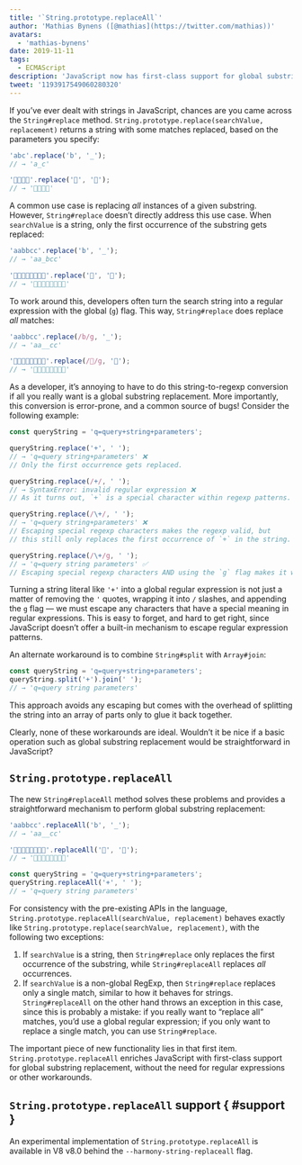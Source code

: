 ```yaml
---
title: '`String.prototype.replaceAll`'
author: 'Mathias Bynens ([@mathias](https://twitter.com/mathias))'
avatars:
  - 'mathias-bynens'
date: 2019-11-11
tags:
  - ECMAScript
description: 'JavaScript now has first-class support for global substring replacement through the new `String.prototype.replaceAll` API.'
tweet: '1193917549060280320'
---
```

If you’ve ever dealt with strings in JavaScript, chances are you came across the `String#replace` method. `String.prototype.replace(searchValue, replacement)` returns a string with some matches replaced, based on the parameters you specify:

```js
'abc'.replace('b', '_');
// → 'a_c'

'🍏🍋🍊🍓'.replace('🍏', '🥭');
// → '🥭🍋🍊🍓'
```

A common use case is replacing _all_ instances of a given substring. However, `String#replace` doesn’t directly address this use case. When `searchValue` is a string, only the first occurrence of the substring gets replaced:

```js
'aabbcc'.replace('b', '_');
// → 'aa_bcc'

'🍏🍏🍋🍋🍊🍊🍓🍓'.replace('🍏', '🥭');
// → '🥭🍏🍋🍋🍊🍊🍓🍓'
```

To work around this, developers often turn the search string into a regular expression with the global (`g`) flag. This way, `String#replace` does replace _all_ matches:

```js
'aabbcc'.replace(/b/g, '_');
// → 'aa__cc'

'🍏🍏🍋🍋🍊🍊🍓🍓'.replace(/🍏/g, '🥭');
// → '🥭🥭🍋🍋🍊🍊🍓🍓'
```

As a developer, it’s annoying to have to do this string-to-regexp conversion if all you really want is a global substring replacement. More importantly, this conversion is error-prone, and a common source of bugs! Consider the following example:

```js
const queryString = 'q=query+string+parameters';

queryString.replace('+', ' ');
// → 'q=query string+parameters' ❌
// Only the first occurrence gets replaced.

queryString.replace(/+/, ' ');
// → SyntaxError: invalid regular expression ❌
// As it turns out, `+` is a special character within regexp patterns.

queryString.replace(/\+/, ' ');
// → 'q=query string+parameters' ❌
// Escaping special regexp characters makes the regexp valid, but
// this still only replaces the first occurrence of `+` in the string.

queryString.replace(/\+/g, ' ');
// → 'q=query string parameters' ✅
// Escaping special regexp characters AND using the `g` flag makes it work.
```

Turning a string literal like `'+'` into a global regular expression is not just a matter of removing the `'` quotes, wrapping it into `/` slashes, and appending the `g` flag — we must escape any characters that have a special meaning in regular expressions. This is easy to forget, and hard to get right, since JavaScript doesn’t offer a built-in mechanism to escape regular expression patterns.

An alternate workaround is to combine `String#split` with `Array#join`:

```js
const queryString = 'q=query+string+parameters';
queryString.split('+').join(' ');
// → 'q=query string parameters'
```

This approach avoids any escaping but comes with the overhead of splitting the string into an array of parts only to glue it back together.

Clearly, none of these workarounds are ideal. Wouldn’t it be nice if a basic operation such as global substring replacement would be straightforward in JavaScript?

## `String.prototype.replaceAll`

The new `String#replaceAll` method solves these problems and provides a straightforward mechanism to perform global substring replacement:

```js
'aabbcc'.replaceAll('b', '_');
// → 'aa__cc'

'🍏🍏🍋🍋🍊🍊🍓🍓'.replaceAll('🍏', '🥭');
// → '🥭🥭🍋🍋🍊🍊🍓🍓'

const queryString = 'q=query+string+parameters';
queryString.replaceAll('+', ' ');
// → 'q=query string parameters'
```

For consistency with the pre-existing APIs in the language, `String.prototype.replaceAll(searchValue, replacement)` behaves exactly like `String.prototype.replace(searchValue, replacement)`, with the following two exceptions:

1. If `searchValue` is a string, then `String#replace` only replaces the first occurrence of the substring, while `String#replaceAll` replaces _all_ occurrences.
1. If `searchValue` is a non-global RegExp, then `String#replace` replaces only a single match, similar to how it behaves for strings. `String#replaceAll` on the other hand throws an exception in this case, since this is probably a mistake: if you really want to “replace all” matches, you’d use a global regular expression; if you only want to replace a single match, you can use `String#replace`.

The important piece of new functionality lies in that first item. `String.prototype.replaceAll` enriches JavaScript with first-class support for global substring replacement, without the need for regular expressions or other workarounds.

## `String.prototype.replaceAll` support { #support }

An experimental implementation of `String.prototype.replaceAll` is available in V8 v8.0 behind the `--harmony-string-replaceall` flag.

<feature-support chrome="no https://bugs.chromium.org/p/v8/issues/detail?id=9801"
                 firefox="77 https://bugzilla.mozilla.org/show_bug.cgi?id=1608168#c8"
                 safari="13.1 https://webkit.org/blog/10247/new-webkit-features-in-safari-13-1/"
                 nodejs="no"
                 babel="yes"></feature-support>
